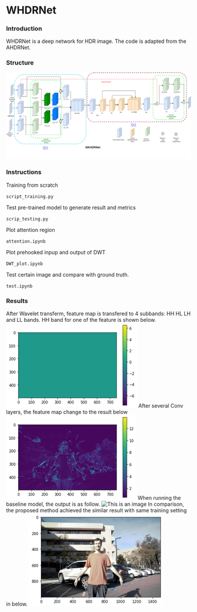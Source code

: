 # WHDRNet
### Introduction
WHDRNet is a deep network for HDR image. The code is adapted from the AHDRNet.
### Structure
![This is an image](archit.png)


### Instructions
Training from scratch

```
script_training.py
```
Test pre-trained model to generate result and metrics
```
scrip_testing.py
```
Plot attention region
```
attention.ipynb
```
Plot prehooked inpup and output of DWT
```
DWT_plot.ipynb
```
Test certain image and compare with ground truth.
```
test.ipynb
```
### Results 
After Wavelet transferm, feature map is transfered to 4 subbands: HH HL LH and LL bands. HH band for one of the feature is shown below.
![This is an image](img/HH.png) 
After several Conv layers, the feature map change to the result below
![This is an image](img/HH_2.png) 
When running the baseline model, the output is as follow.
![This is an image](img/gt.png) 
In comparison, the proposed method achieved the similar result with same training setting in below.
![This is an image](img/hist_after.png) 
